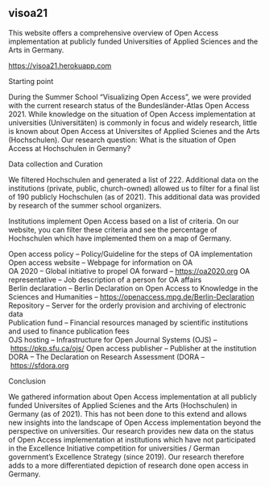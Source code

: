 ## visoa21
This website offers a comprehensive overview of Open Access implementation at publicly funded Universities of Applied Sciences and the Arts in Germany. 

https://visoa21.herokuapp.com

Starting point

During the Summer School “Visualizing Open Access”, we were provided with the current research status of the Bundesländer-Atlas Open Access 2021. While knowledge on the situation of Open Access implementation at universities (Universitäten) is commonly in focus and widely research, little is known about Open Access at Universites of Applied Scienes and the Arts (Hochschulen). Our research question: What is the situation of Open Access at Hochschulen in Germany? 

Data collection and Curation

We filtered Hochschulen and generated a list of 222. Additional data on the institutions (private, public, church-owned) allowed us to filter for a final list of 190 publicly Hochschulen (as of 2021). This additional data was provided by research of the summer school organizers. 

Institutions implement Open Access based on a list of criteria. On our website, you can filter these criteria and see the percentage of Hochschulen which have implemented them on a map of Germany. 

Open access policy – Policy/Guideline for the steps of OA implementation	
Open access website – Webpage for information on OA 	
OA 2020	– Global initiative to propel OA forward – https://oa2020.org
OA representative – Job description of a person for OA affairs	
Berlin declaration – Berlin Declaration on Open Access to Knowledge in the Sciences and Humanities – https://openaccess.mpg.de/Berlin-Declaration
Repository – Server for the orderly provision and archiving of electronic data	
Publication fund – Financial resources managed by scientific institutions and used to finance publication fees	
OJS hosting – Infrastructure for Open Journal Systems (OJS) – https://pkp.sfu.ca/ojs/
Open access publisher – Publisher at the institution	
DORA – The Declaration on Research Assessment (DORA – https://sfdora.org 

Conclusion 

We gathered information about Open Access implementation at all publicly funded Universites of Applied Scienes and the Arts (Hochschulen) in Germany (as of 2021). This has not been done to this extend and allows new insights into the landscape of Open Access implementation beyond the perspective on universities. Our research provides new data on the status of Open Access implementation at institutions which have not participated in the Excellence Initiative competition for universities / German government’s Excellence Strategy (since 2019). Our research therefore adds to a more differentiated depiction of research done open access in Germany. 

